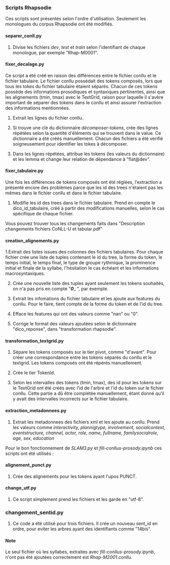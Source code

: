 ### Scripts Rhapsodie

Ces scripts sont présentés selon l'ordre d'utilisation. Seulement les monologues du corpus Rhapsodie ont été modifiés.

#### separer_conll.py 
1. Divise les fichiers _dev_, _test_ et _train_ selon l'identifiant de chaque monologue, par exemple "Rhap-M0001".

#### fixer_decalage.py
Ce script a été créé en raison des différences entre le fichier conllu et le fichier tabulaire. Le fichier conllu possédait des tokens composés, lors que tous les tokes du fichier tabulaire étaient séparés. Chacun de ces tokens possède des informations prosodiques et syntaxiques pertinentes, ainsi que les alignements (tmin, tmax) avec le TextGrid, raison pour laquelle il s'avère important de séparer des tokens dans le conllu et ainsi assurer l'extraction des informations mentionnées.  

1. Extrait les lignes du fichier conllu.

2. Si trouve une clé du dictionnaire _décomposer-tokens_, crée des lignes répétées selon la quantité d'éléments qui se trouvent dans le value. Ce dictionnaire a été créés manuellement. Chacun des fichiers a été verifié soigneusement pour identifier les tokes à décomposer.

3. Dans les lignes répétées, attribue les tokens (les valeurs du dictionnaire) et les lemma et change leur relation de dépendance à "flat@dev".

#### fixer_tabulaire.py
Une fois les différences de tokens composés ont été réglées, l'extraction a présenté encore des problèmes parce que les id des trees n'étaient pas les mêmes dans le fichier conllu et dans le fichier tabulaire.

1. Modifie les id des trees dans le fichier tabulaire. 
Prend en compte le dico_id_tabulaire, créé à partir des modifications manuelles, selon le cas spécifique de chaque fichier.

Vous pouvez trouver tous les changements faits dans "Description changements fichiers CoNLL-U et tabular.pdf"

#### creation_alignements.py
1.Extrait des listes issues des colonnes des fichiers tabulaires. Pour chaque fichier crée une liste de tuples 
contenant le id du tree, la forme du token, le temps initial, le temps final, le type de groupe rythmique, la prominence initial et finale de la syllabe, l'hésitation le cas échéant et les informations macrosyntaxiques.

2. Crée une nouvelle liste des tuples ayant seulement les tokens souhaités, on n'a pas pris en compte "___0____ ", par exemple.

3. Extrait les infomations du fichier tabulaire et les ajoute aux features du conllu. Pour le faire, tient compte de la forme du token et de l'id du tree.

4. Efface les features qui ont des valeurs comme "nan" ou "0".

5. Corrige le format des valeurs ajoutées selon le dictionnaire "dico_reponse", dans "transformation rhapsodie".

#### transformation_textgrid.py
1. Sépare les tokens composés sur le tier pivot, comme "d'avant". Pour créer une correspondance entre les tokens séparés du conllu et le textgrid. Les tokens composés ont été répérés manuellement.

2. Crée le tier TokenId.

3. Selon les intervalles des tokens (tmin, tmax), des id pour les tokens sur le TextGrid ont été créés avec l'id de l'arbre et l'id du token sur le fichier conllu. Cette partie a dû être complétée manuellement, étant donné qu'il y avait des intervalles incorrects sur le fichier tabulaire.

#### extraction_metadonnees.py
1. Extrait les metadonnees des fichiers xml et les ajoute au conllu. Prend les valeurs comme _interactivity, plannigtype, involvement, socialcontext, eventstructure, channel, actor, role, name, fullname, familysocialrole, age, sex, education_



Pour le bon fonctionnement de _SLAM3.py_ et _fill-conllus-prosody.ipynb_ ces scripts ont été utilisés :

#### alignement_punct.py
1. Crée des alignements pour les tokens ayant l'upos PUNCT.

#### change_utf.py 
1. Ce script simplement prend les fichiers et les garde en "utf-8".

### changement_sentid.py
1. Ce code a été utilisé pour trois fichiers. Il crée un nouveau sent_id en ordre, pour eviter les arbres ayant des identifiants comme "14bis".

#### Note
Le seul fichier où les syllabes, extraites avec _fill-conllus-prosody.ipynb_, n'ont pas été ajoutées correctement est _Rhap-M2001.conllu_.